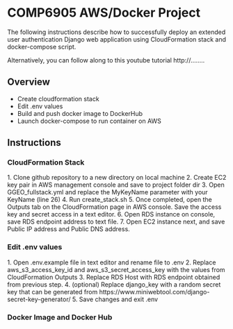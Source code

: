 # COMP6905 AWS/Docker Project

The following instructions describe how to successfully deploy an extended user authentication Django web application using CloudFormation stack and docker-compose script. 

Alternatively, you can follow along to this youtube tutorial http://........

## Overview
- Create cloudformation stack
- Edit .env values
- Build and push docker image to DockerHub
- Launch docker-compose to run container on AWS 


<h2>Instructions</h2>
<h3>CloudFormation Stack</h3>
1. Clone github repository to a new directory on local machine
2. Create EC2 key pair in AWS management console and save to project folder dir
3. Open GGEO_fullstack.yml and replace the MyKeyName parameter with your KeyName (line 26)
4. Run create_stack.sh
5. Once completed, open the Outputs tab on the CloudFormation page in AWS console. Save the access key and secret access in a text editor.
6. Open RDS instance on console, save RDS endpoint address to text file.
7. Open EC2 instance next, and save Public IP address and Public DNS address.

<h3>Edit .env values</h3>
1. Open .env.example file in text editor and rename file to .env
2. Replace aws_s3_access_key_id and aws_s3_secret_access_key with the values from CloudFormation Outputs
3. Replace RDS Host with RDS endpoint obtained from previous step.
4. (optional) Replace django_key with a random secret key that can be generated from https://www.miniwebtool.com/django-secret-key-generator/
5. Save changes and exit .env

<h3> Docker Image and Docker Hub </h3>
